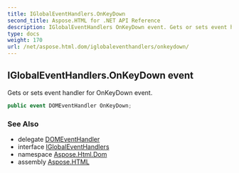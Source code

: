 ```yaml
---
title: IGlobalEventHandlers.OnKeyDown
second_title: Aspose.HTML for .NET API Reference
description: IGlobalEventHandlers OnKeyDown event. Gets or sets event handler for OnKeyDown event
type: docs
weight: 170
url: /net/aspose.html.dom/iglobaleventhandlers/onkeydown/
---
```

## IGlobalEventHandlers.OnKeyDown event

Gets or sets event handler for OnKeyDown event.

```csharp
public event DOMEventHandler OnKeyDown;
```

### See Also

* delegate [DOMEventHandler](../../../aspose.html.dom.events/domeventhandler/)
* interface [IGlobalEventHandlers](../)
* namespace [Aspose.Html.Dom](../../../aspose.html.dom/)
* assembly [Aspose.HTML](../../../)
